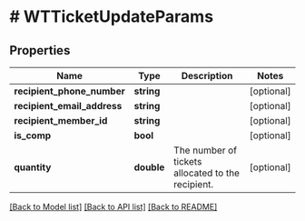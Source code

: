 # # WTTicketUpdateParams

## Properties

Name | Type | Description | Notes
------------ | ------------- | ------------- | -------------
**recipient_phone_number** | **string** |  | [optional]
**recipient_email_address** | **string** |  | [optional]
**recipient_member_id** | **string** |  | [optional]
**is_comp** | **bool** |  | [optional]
**quantity** | **double** | The number of tickets allocated to the recipient. | [optional]

[[Back to Model list]](../../README.md#models) [[Back to API list]](../../README.md#endpoints) [[Back to README]](../../README.md)
